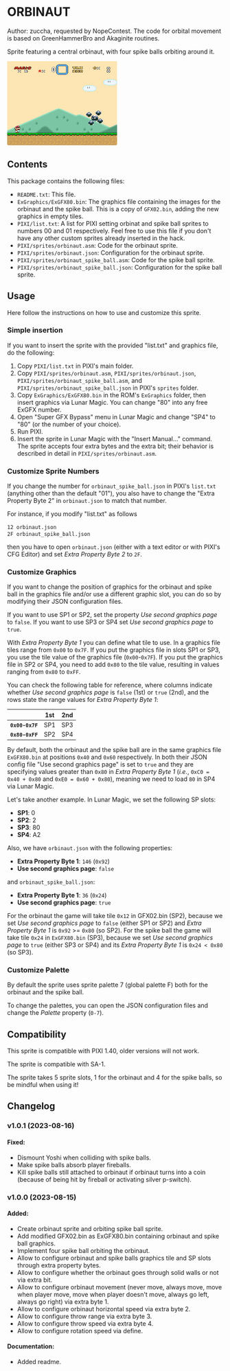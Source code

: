 # ORBINAUT

Author: zuccha, requested by NopeContest. The code for orbital movement is based
on GreenHammerBro and Akaginite routines.

Sprite featuring a central orbinaut, with four spike balls orbiting around it.

<img src="./docs/orbinaut-1.gif" />

## Contents

This package contains the following files:

- `README.txt`: This file.
- `ExGraphics/ExGFX80.bin`: The graphics file containing the images for the
  orbinaut and the spike ball. This is a copy of `GFX02.bin`, adding the new
  graphics in empty tiles.
- `PIXI/list.txt`: A list for PIXI setting orbinat and spike ball sprites to
  numbers 00 and 01 respectively. Feel free to use this file if you don't have
  any other custom sprites already inserted in the hack.
- `PIXI/sprites/orbinaut.asm`: Code for the orbinaut sprite.
- `PIXI/sprites/orbinaut.json`: Configuration for the orbinaut sprite.
- `PIXI/sprites/orbinaut_spike_ball.asm`: Code for the spike ball sprite.
- `PIXI/sprites/orbinaut_spike_ball.json`: Configuration for the spike ball
  sprite.

## Usage

Here follow the instructions on how to use and customize this sprite.

### Simple insertion

If you want to insert the sprite with the provided "list.txt" and graphics file,
do the following:

1. Copy `PIXI/list.txt` in PIXI's main folder.
2. Copy `PIXI/sprites/orbinaut.asm`, `PIXI/sprites/orbinaut.json`,
   `PIXI/sprites/orbinaut_spike_ball.asm`, and
   `PIXI/sprites/orbinaut_spike_ball.json` in PIXI's `sprites` folder.
3. Copy `ExGraphics/ExGFX80.bin` in the ROM's `ExGraphics` folder, then insert
   graphics via Lunar Magic. You can change "80" into any free ExGFX number.
4. Open "Super GFX Bypass" menu in Lunar Magic and change "SP4" to "80" (or the
   number of your choice).
5. Run PIXI.
6. Insert the sprite in Lunar Magic with the "Insert Manual..." command. The
   sprite accepts four extra bytes and the extra bit; their behavior is
   described in detail in `PIXI/sprites/orbinaut.asm`.

### Customize Sprite Numbers

If you change the number for `orbinaut_spike_ball.json` in PIXI's `list.txt`
(anything other than the default "01"), you also have to change the "Extra
Property Byte 2" in `orbinaut.json` to match that number.

For instance, if you modify "list.txt" as follows

```
12 orbinaut.json
2F orbinaut_spike_ball.json
```

then you have to open `orbinaut.json` (either with a text editor or with PIXI's
CFG Editor) and set _Extra Property Byte 2_ to `2F`.

### Customize Graphics

If you want to change the position of graphics for the orbinaut and spike ball
in the graphics file and/or use a different graphic slot, you can do so by
modifying their JSON configuration files.

If you want to use SP1 or SP2, set the property _Use second graphics page_ to
`false`. If you want to use SP3 or SP4 set _Use second graphics page_ to `true`.

With _Extra Property Byte 1_ you can define what tile to use. In a graphics file
tiles range from `0x00` to `0x7F`. If you put the graphics file in slots SP1 or
SP3, you use the tile value of the graphics file (`0x00`-`0x7F`). If you put the
graphics file in SP2 or SP4, you need to add `0x80` to the tile value, resulting
in values ranging from `0x80` to `0xFF`.

You can check the following table for reference, where columns indicate whether
_Use second graphics page_ is `false` (1st) or `true` (2nd), and the rows state
the range values for _Extra Property Byte 1_:

|                 | 1st | 2nd |
| --------------- | --- | --- |
| **`0x00-0x7F`** | SP1 | SP3 |
| **`0x80-0xFF`** | SP2 | SP4 |

By default, both the orbinaut and the spike ball are in the same graphics file
`ExGFX80.bin` at positions `0x40` and `0x60` respectively. In both their JSON
config file "Use second graphics page" is set to `true` and they are specifying
values greater than `0x80` in _Extra Property Byte 1_ (_i.e._,
`0xC0 = 0x40 + 0x80` and `0xE0 = 0x60 + 0x80`), meaning we need to load `80` in
SP4 via Lunar Magic.

Let's take another example. In Lunar Magic, we set the following SP slots:

- **SP1**: 0
- **SP2**: 2
- **SP3**: 80
- **SP4**: A2

Also, we have `orbinaut.json` with the following properties:

- **Extra Property Byte 1**: `146` (`0x92`)
- **Use second graphics page**: `false`

and `orbinaut_spike_ball.json`:

- **Extra Property Byte 1**: `36` (`0x24`)
- **Use second graphics page**: `true`

For the orbinaut the game will take tile `0x12` in GFX02.bin (SP2), because we
set _Use second graphics page_ to `false` (either SP1 or SP2) and _Extra
Property Byte 1_ is `0x92` >= `0x80` (so SP2). For the spike ball the game will
take tile `0x24` in `ExGFX80.bin` (SP3), because we set _Use second graphics
page_ to `true` (either SP3 or SP4) and its _Extra Property Byte 1_ is
`0x24 < 0x80` (so SP3).

### Customize Palette

By default the sprite uses sprite palette 7 (global palette F) both for the
orbinaut and the spike ball.

To change the palettes, you can open the JSON configuration files and change the
_Palette_ property (`0-7`).

## Compatibility

This sprite is compatible with PIXI 1.40, older versions will not work.

The sprite is compatible with SA-1.

The sprite takes 5 sprite slots, 1 for the orbinaut and 4 for the spike balls,
so be mindful when using it!

## Changelog

### v1.0.1 (2023-08-16)

#### Fixed:

- Dismount Yoshi when colliding with spike balls.
- Make spike balls absorb player fireballs.
- Kill spike balls still attached to orbinaut if orbinaut turns into a coin
  (because of being hit by fireball or activating silver p-switch).

### v1.0.0 (2023-08-15)

#### Added:

- Create orbinaut sprite and orbiting spike ball sprite.
- Add modified GFX02.bin as ExGFX80.bin containing orbinaut and spike ball
  graphics.
- Implement four spike ball orbiting the orbinaut.
- Allow to configure orbinaut and spike balls graphics tile and SP slots through
  extra property bytes.
- Allow to configure whether the orbinaut goes through solid walls or not via
  extra bit.
- Allow to configure orbinaut movement (never move, always move, move when
  player move, move when player doesn't move, always go left, always go right)
  via extra byte 1.
- Allow to configure orbinaut horizontal speed via extra byte 2.
- Allow to configure throw range via extra byte 3.
- Allow to configure throw speed via extra byte 4.
- Allow to configure rotation speed via define.

#### Documentation:

- Added readme.
